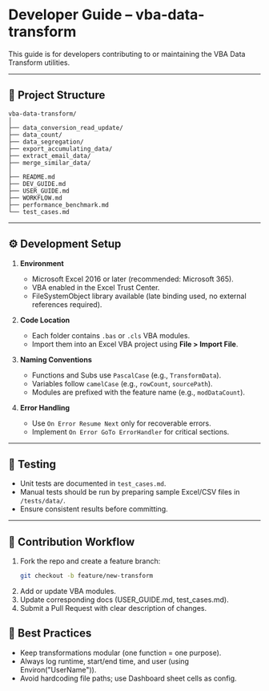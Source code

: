 # Developer Guide – vba-data-transform

This guide is for developers contributing to or maintaining the VBA Data Transform utilities.

---

## 🔧 Project Structure

```
vba-data-transform/
│
├── data_conversion_read_update/
├── data_count/
├── data_segregation/
├── export_accumulating_data/
├── extract_email_data/
├── merge_similar_data/
│
├── README.md
├── DEV_GUIDE.md
├── USER_GUIDE.md
├── WORKFLOW.md
├── performance_benchmark.md
└── test_cases.md
```

---

## ⚙️ Development Setup

1. **Environment**  
   - Microsoft Excel 2016 or later (recommended: Microsoft 365).  
   - VBA enabled in the Excel Trust Center.  
   - FileSystemObject library available (late binding used, no external references required).  

2. **Code Location**  
   - Each folder contains `.bas` or `.cls` VBA modules.  
   - Import them into an Excel VBA project using **File > Import File**.  

3. **Naming Conventions**  
   - Functions and Subs use `PascalCase` (e.g., `TransformData`).  
   - Variables follow `camelCase` (e.g., `rowCount`, `sourcePath`).  
   - Modules are prefixed with the feature name (e.g., `modDataCount`).  

4. **Error Handling**  
   - Use `On Error Resume Next` only for recoverable errors.  
   - Implement `On Error GoTo ErrorHandler` for critical sections.  

---

## 🧪 Testing

- Unit tests are documented in `test_cases.md`.  
- Manual tests should be run by preparing sample Excel/CSV files in `/tests/data/`.  
- Ensure consistent results before committing.  

---

## 🚀 Contribution Workflow

1. Fork the repo and create a feature branch:  
   ```bash
   git checkout -b feature/new-transform
   ```
2. Add or update VBA modules.
3. Update corresponding docs (USER_GUIDE.md, test_cases.md).
4. Submit a Pull Request with clear description of changes.

## 🚀 Best Practices

- Keep transformations modular (one function = one purpose).
- Always log runtime, start/end time, and user (using Environ("UserName")).
- Avoid hardcoding file paths; use Dashboard sheet cells as config.
